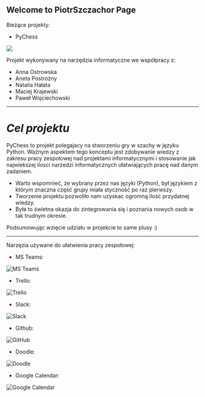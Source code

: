 ## Welcome to PiotrSzczachor Page


Bieżące projekty:
- PyChess

![](https://i0.wp.com/staporkowmgokis.pl/wp-content/uploads/2019/11/551-poszukiwany-instruktor-szachy.png?resize=800%2C480)

Projekt wykonywany na narzędzia informatyczne we współpracy z:
- Anna Ostrowska
- Aneta Postrożny
- Natalia Hałata
- Maciej Krajewski
- Paweł Wojciechowski 

---

# *Cel projektu*


PyChess to projekt polegajacy na stworzeniu gry w szachy w języku Python. Ważnym aspektem tego konceptu jest zdobywanie wiedzy z zakresu pracy zespołowej nad projektami informatycznymi i stosowanie jak najwiekszej ilosci narzedzi informatycznych ułatwiających pracę nad danym zadaniem. 


- Warto wspomnieć, że wybrany przez nas języki (Python), był językiem z którym znaczna część grupy miała styczność po raz pierwszy.
- Tworzenie projektu pozwoliło nam uzyskac ogromną ilość przydatnej wiedzy.
- Była to świetna okazja do zintegrowania się i poznania nowych osob w tak trudnym okresie. 


Podsumowując wzięcie udziału w projekcie to same plusy :)



---

Narzęzia używane do ułatwienia pracy zespołowej:

- MS Teams:

![MS Teams](https://www.ursinus.edu/live/image/gid/109/width/600/height/600/crop/1/src_region/26,0,297,271/32819_microsoft-teams-1.jpg)

- Trello:

![Trello](https://images.squarespace-cdn.com/content/v1/5303cdc2e4b01fb736d82734/1516106810628-WH2HMIA2M38WBWD3UFG7/ke17ZwdGBToddI8pDm48kNjkZD4FEDhM1X0x7A1S6X1Zw-zPPgdn4jUwVcJE1ZvWEtT5uBSRWt4vQZAgTJucoTqqXjS3CfNDSuuf31e0tVHaF5K0Ek3WD1XP38rNEl9ZjZk4TXCqfe1vJ2YG-2xysj-3CTWZQ124CTRPXn-dnvM/Logo+Trello.png)

- Slack:

![Slack](https://www.jobsexpo.ie/wp-content/uploads/2015/05/app-200x200.png)

- Github:

![GitHub](https://i.pinimg.com/originals/2c/b6/70/2cb670b6ddd8922a1c1b2fee4f6f758c.jpg)

- Doodle:

![Doodle](https://seekvectorlogo.com/wp-content/uploads/2019/11/doodle-vector-logo-small.png)

- Google Calendar:

![Google Calendar](https://pbs.twimg.com/profile_images/1313395475257516037/4dYmDURO_400x400.jpg)




